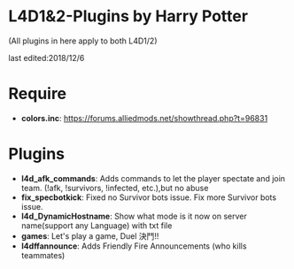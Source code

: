 # L4D1&2-Plugins  by Harry Potter

(All plugins in here apply to both L4D1/2) 

last edited:2018/12/6
# Require
* <b>colors.inc</b>: https://forums.alliedmods.net/showthread.php?t=96831
# Plugins
* <b>l4d_afk_commands</b>: Adds commands to let the player spectate and join team. (!afk, !survivors, !infected, etc.),but no abuse
* <b>fix_specbotkick</b>: Fixed no Survivor bots issue. Fix more Survivor bots issue.
* <b>l4d_DynamicHostname</b>: Show what mode is it now on server name(support any Language) with txt file
* <b>games</b>: Let's play a game, Duel 決鬥!!
* <b>l4dffannounce</b>: Adds Friendly Fire Announcements (who kills teammates)
